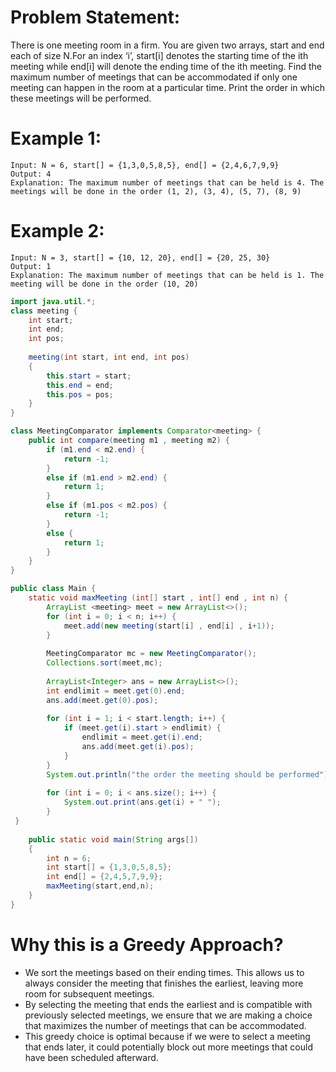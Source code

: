 # Problem Statement: 
  There is one meeting room in a firm. You are given two arrays, start and end each of size N.For an index ‘i’, start[i] denotes the starting time of the ith meeting while end[i]  will denote the ending time of the ith meeting. Find the maximum number of meetings that can be accommodated if only one meeting can happen in the room at a  particular time. Print the order in which these meetings will be performed.

# Example 1:
    Input: N = 6, start[] = {1,3,0,5,8,5}, end[] = {2,4,6,7,9,9}
    Output: 4
    Explanation: The maximum number of meetings that can be held is 4. The meetings will be done in the order (1, 2), (3, 4), (5, 7), (8, 9)

# Example 2:
    Input: N = 3, start[] = {10, 12, 20}, end[] = {20, 25, 30}
    Output: 1    
    Explanation: The maximum number of meetings that can be held is 1. The meeting will be done in the order (10, 20)

```java
import java.util.*;
class meeting {
    int start;
    int end;
    int pos;
     
    meeting(int start, int end, int pos)
    {
        this.start = start;
        this.end = end;
        this.pos = pos;
    }
}

class MeetingComparator implements Comparator<meeting> {
    public int compare(meeting m1 , meeting m2) {
        if (m1.end < m2.end) {
            return -1;
        }
        else if (m1.end > m2.end) {
            return 1;
        }
        else if (m1.pos < m2.pos) {
            return -1;
        }
        else {
            return 1;
        }
    }
}

public class Main {
    static void maxMeeting (int[] start , int[] end , int n) {
        ArrayList <meeting> meet = new ArrayList<>();
        for (int i = 0; i < n; i++) {
            meet.add(new meeting(start[i] , end[i] , i+1));
        }
        
        MeetingComparator mc = new MeetingComparator();
        Collections.sort(meet,mc);
        
        ArrayList<Integer> ans = new ArrayList<>();
        int endlimit = meet.get(0).end;
        ans.add(meet.get(0).pos);
        
        for (int i = 1; i < start.length; i++) {
            if (meet.get(i).start > endlimit) {
                endlimit = meet.get(i).end;
                ans.add(meet.get(i).pos);
            }    
        }
        System.out.println("the order the meeting should be performed");
        
        for (int i = 0; i < ans.size(); i++) {
            System.out.print(ans.get(i) + " ");
        }
 }
    
    public static void main(String args[])
    {
        int n = 6;
        int start[] = {1,3,0,5,8,5};
        int end[] = {2,4,5,7,9,9};
        maxMeeting(start,end,n);
    }
}
```

# Why this is a Greedy Approach?
  - We sort the meetings based on their ending times. This allows us to always consider the meeting that finishes the earliest, leaving more room for subsequent meetings.
  - By selecting the meeting that ends the earliest and is compatible with previously selected meetings, we ensure that we are making a choice that maximizes the number of meetings that can be accommodated.
  - This greedy choice is optimal because if we were to select a meeting that ends later, it could potentially block out more meetings that could have been scheduled afterward.
